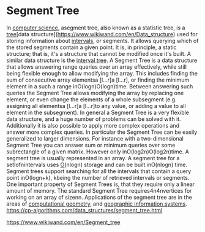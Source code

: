 # Segment Tree

In [computer science](https://www.wikiwand.com/en/Computer_science), asegment tree, also known as a statistic tree, is a [tree](https://www.wikiwand.com/en/Tree_(data_structure))[data structure](https://www.wikiwand.com/en/Data_structure) used for storing information about [intervals](https://www.wikiwand.com/en/Interval_(mathematics)), or segments. It allows querying which of the stored segments contain a given point. It is, in principle, a static structure; that is, it's a structure that cannot be modified once it's built. A similar data structure is the [interval tree](https://www.wikiwand.com/en/Interval_tree).
A Segment Tree is a data structure that allows answering range queries over an array effectively, while still being flexible enough to allow modifying the array. This includes finding the sum of consecutive array elementsa [l...r]a [l...r], or finding the minimum element in a such a range inO(logn)O(log⁡n)time. Between answering such queries the Segment Tree allows modifying the array by replacing one element, or even change the elements of a whole subsegment (e.g. assigning all elementsa [l...r]a [l...r]to any value, or adding a value to all element in the subsegment).
In general a Segment Tree is a very flexible data structure, and a huge number of problems can be solved with it. Additionally it is also possible to apply more complex operations and answer more complex queries.
In particular the Segment Tree can be easily generalized to larger dimensions. For instance with a two-dimensional Segment Tree you can answer sum or minimum queries over some subrectangle of a given matrix. However only inO(log2n)O(log2⁡n)time.
A segment tree is usually represented in an array.
A segment tree for a setIofnintervals uses [O](https://www.wikiwand.com/en/Big_O_notation)(nlogn) storage and can be built inO(nlogn) time. Segment trees support searching for all the intervals that contain a query point inO(logn+k), kbeing the number of retrieved intervals or segments.
One important property of Segment Trees is, that they require only a linear amount of memory. The standard Segment Tree requires4n4nvertices for working on an array of sizenn.
Applications of the segment tree are in the areas of [computational geometry](https://www.wikiwand.com/en/Computational_geometry), and [geographic information systems](https://www.wikiwand.com/en/Geographic_information_systems).
<https://cp-algorithms.com/data_structures/segment_tree.html>

<https://www.wikiwand.com/en/Segment_tree>
